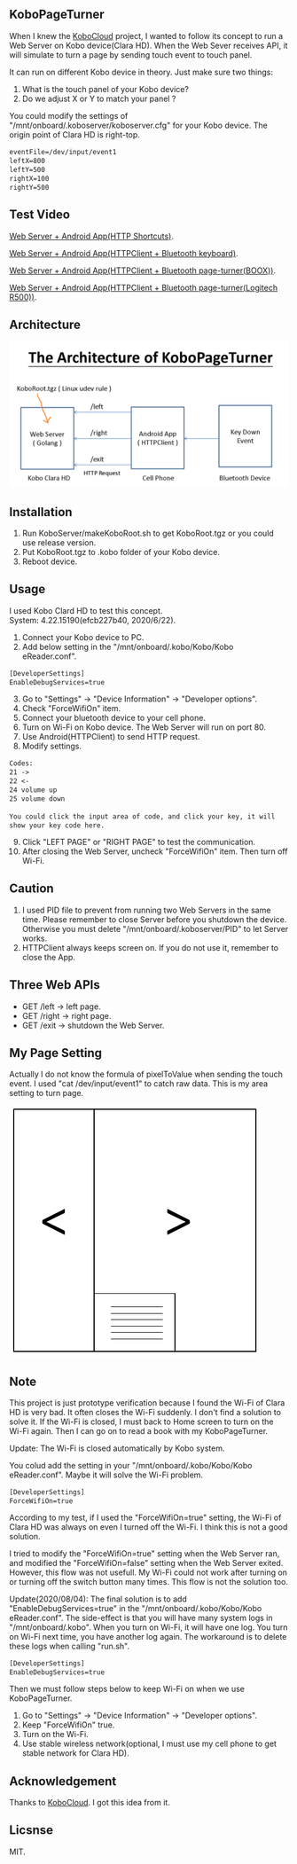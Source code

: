 ## KoboPageTurner
When I knew the [KoboCloud](https://github.com/fsantini/KoboCloud) project, I wanted to follow its concept to run a Web Server on Kobo device(Clara HD). When the Web Sever receives API, it will simulate to turn a page by sending touch event to touch panel.

It can run on different Kobo device in theory. Just make sure two things:
01. What is the touch panel of your Kobo device?
02. Do we adjust X or Y to match your panel ?

You could modify the settings of "/mnt/onboard/.koboserver/koboserver.cfg" for your Kobo device.
The origin point of Clara HD is right-top.
```
eventFile=/dev/input/event1
leftX=800
leftY=500
rightX=100
rightY=500
```

## Test Video
[Web Server + Android App(HTTP Shortcuts)](https://youtu.be/ADpR_Omy-PE "KoboPageTurner").

[Web Server + Android App(HTTPClient + Bluetooth keyboard)](https://youtu.be/PjRinWhRWPo "KoboPageTurner").

[Web Server + Android App(HTTPClient + Bluetooth page-turner(BOOX))](https://youtu.be/-BLY8ispxj8 "KoboPageTurner").

[Web Server + Android App(HTTPClient + Bluetooth page-turner(Logitech R500))](https://youtu.be/FerqFQrJcjs "KoboPageTurner").

## Architecture
![Architecture](Doc/KoboPageTurner.png)

## Installation
01. Run KoboServer/makeKoboRoot.sh to get KoboRoot.tgz or you could use release version.
02. Put KoboRoot.tgz to .kobo folder of your Kobo device.
03. Reboot device.

## Usage
I used Kobo Clard HD to test this concept.  
System: 4.22.15190(efcb227b40, 2020/6/22).

01. Connect your Kobo device to PC.
02. Add below setting in the "/mnt/onboard/.kobo/Kobo/Kobo eReader.conf".
```
[DeveloperSettings]
EnableDebugServices=true
```
03. Go to "Settings" -> "Device Information" -> "Developer options".
04. Check "ForceWifiOn" item.
05. Connect your bluetooth device to your cell phone.
06. Turn on Wi-Fi on Kobo device. The Web Server will run on port 80.
07. Use Android(HTTPClient) to send HTTP request.
08. Modify settings.
```
Codes:
21 ->
22 <-
24 volume up
25 volume down

You could click the input area of code, and click your key, it will show your key code here.
```
09. Click "LEFT PAGE" or "RIGHT PAGE" to test the communication.
10. After closing the Web Server, uncheck "ForceWifiOn" item. Then turn off Wi-Fi.

## Caution
01. I used PID file to prevent from running two Web Servers in the same time. Please remember to close Server before you shutdown the device. Otherwise you must delete "/mnt/onboard/.koboserver/PID" to let Server works.
02. HTTPClient always keeps screen on. If you do not use it, remember to close the App.

## Three Web APIs
* GET /left -> left page.
* GET /right -> right page.
* GET /exit -> shutdown the Web Server.

## My Page Setting
Actually I do not know the formula of pixelToValue when sending the touch event. I used "cat /dev/input/event1" to catch raw data. This is my area setting to turn page.

![Page Setting](Doc/Page.png)

## Note
This project is just prototype verification because I found the Wi-Fi of Clara HD is very bad. It often closes the Wi-Fi suddenly. I don't find a solution to solve it. If the Wi-Fi is closed, I must back to Home screen to turn on the Wi-Fi again. Then I can go on to read a book with my KoboPageTurner.

Update:
The Wi-Fi is closed automatically by Kobo system.

You colud add the setting in your "/mnt/onboard/.kobo/Kobo/Kobo eReader.conf". Maybe it will solve the Wi-Fi problem.
```
[DeveloperSettings]
ForceWifiOn=true
```

According to my test, if I used the "ForceWifiOn=true" setting, the Wi-Fi of Clara HD was always on even I turned off the Wi-Fi. I think this is not a good solution.

I tried to modify the "ForceWifiOn=true" setting when the Web Server ran, and modified the "ForceWifiOn=false" setting when the Web Server exited. However, this flow was not usefull. My Wi-Fi could not work after turning on or turning off the switch button many times. This flow is not the solution too.

Update(2020/08/04):
The final solution is to add "EnableDebugServices=true" in the "/mnt/onboard/.kobo/Kobo/Kobo eReader.conf". The side-effect is that you will have many system logs in "/mnt/onboard/.kobo". When you turn on Wi-Fi, it will have one log. You turn on Wi-Fi next time, you have another log again. The workaround is to delete these logs when calling "run.sh".
```
[DeveloperSettings]
EnableDebugServices=true
```
Then we must follow steps below to keep Wi-Fi on when we use KoboPageTurner.
01. Go to "Settings" -> "Device Information" -> "Developer options".
02. Keep "ForceWifiOn" true.
03. Turn on the Wi-Fi.
04. Use stable wireless network(optional, I must use my cell phone to get stable network for Clara HD).

## Acknowledgement
Thanks to [KoboCloud](https://github.com/fsantini/KoboCloud). I got this idea from it.

## Licsnse
MIT.

